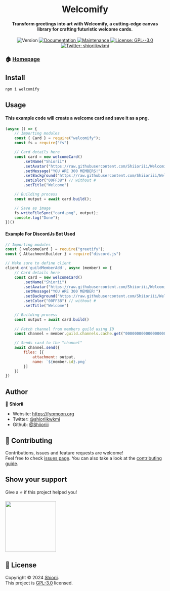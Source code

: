 <h1 align="center">Welcomify</h1>
<h4 align="center">Transform greetings into art with Welcomify, a cutting-edge canvas library for crafting futuristic welcome cards.</h4>
<div align="center">
<p>
  <img alt="Version" src="https://img.shields.io/badge/version-1.0.0-blue.svg?cacheSeconds=2592000" />
  <a href="https://github.com/Shiioriii/Welcomify#readme" target="_blank">
    <img alt="Documentation" src="https://img.shields.io/badge/documentation-yes-brightgreen.svg" />
  </a>
  <a href="https://github.com/Shiioriii/Welcomify/graphs/commit-activity" target="_blank">
    <img alt="Maintenance" src="https://img.shields.io/badge/Maintained%3F-yes-green.svg" />
  </a>
  <a href="(https://github.com/Shiioriii/Welcomify/blob/main/LICENSE" target="_blank">
    <img alt="License: GPL--3.0" src="https://img.shields.io/github/license/Shiioriii/Welcomify" />
  </a>
  <a href="https://twitter.com/shioriikwkmi" target="_blank">
    <img alt="Twitter: shioriikwkmi" src="https://img.shields.io/twitter/follow/shioriikwkmi.svg?style=social" />
  </a>
</p>
</div>

### 🏠 [Homepage](https://fypmoon.org/project/welcomify)

## Install

```sh
npm i welcomify
```

## Usage
#### This example code will create a welcome card and save it as a png.

```javascript
(async () => {
    // Importing modules
    const { Card } = require("welcomify");
    const fs = require("fs")

    // Card details here
    const card = new welcomeCard()
        .setName("Shiorii")
        .setAvatar("https://raw.githubusercontent.com/Shiioriii/Welcomify/main/assets/avatar.png")
        .setMessage("YOU ARE 300 MEMBERS!")
        .setBackground("https://raw.githubusercontent.com/Shiioriii/Welcomify/main/assets/background.jpg")
        .setColor("00FF38") // without #
        .setTitle("Welcome")

    // Building process  
    const output = await card.build();

    // Save as image
    fs.writeFileSync("card.png", output);
    console.log("Done");
})()
```
#### Example For DiscordJs Bot Used
```javascript
// Importing modules
const { welcomeCard } = require("greetify");
const { AttachmentBuilder } = require("discord.js")

// Make sure to define client
client.on('guildMemberAdd', async (member) => {
    // Card details here
    const card = new welcomeCard()
        .setName("Shiorii")
        .setAvatar("https://raw.githubusercontent.com/Shiioriii/Welcomify/main/assets/avatar.png")
        .setMessage("YOU ARE 300 MEMBER!")
        .setBackground("https://raw.githubusercontent.com/Shiioriii/Welcomify/main/assets/background.jpg")
        .setColor("00FF38") // without #
        .setTitle("Welcome")

    // Building process    
    const output = await card.build()
    
    // Fetch channel from members guild using ID
    const channel = member.guild.channels.cache.get("0000000000000000000");

    // Sends card to the "channel"
    await channel.send({
        files: [{
            attachment: output,
            name: `${member.id}.png`
        }]
    })
})
```

## Author

👤 **Shiorii**

* Website: https://fypmoon.org
* Twitter: [@shioriikwkmi](https://twitter.com/shioriikwkmi)
* Github: [@Shiioriii](https://github.com/Shiioriii)

## 🤝 Contributing

Contributions, issues and feature requests are welcome!<br />Feel free to check [issues page](https://github.com/Shiioriii/Welcomify/issues). You can also take a look at the [contributing guide](https://github.com/Shiioriii/Welcomify/blob/master/CONTRIBUTING.md).

## Show your support

Give a ⭐️ if this project helped you!

<a href="https://www.patreon.com/shiorii">
  <img src="https://c5.patreon.com/external/logo/become_a_patron_button@2x.png" width="160">
</a>

## 📝 License

Copyright © 2024 [Shiorii](https://github.com/Shiioriii).<br />
This project is [GPL-3.0](https://github.com/Shiioriii/Welcomify/blob/main/LICENSE) licensed.
